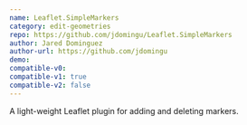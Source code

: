 ```yaml
---
name: Leaflet.SimpleMarkers
category: edit-geometries
repo: https://github.com/jdomingu/Leaflet.SimpleMarkers
author: Jared Dominguez
author-url: https://github.com/jdomingu
demo: 
compatible-v0:
compatible-v1: true
compatible-v2: false
---
```


A light-weight Leaflet plugin for adding and deleting markers.
